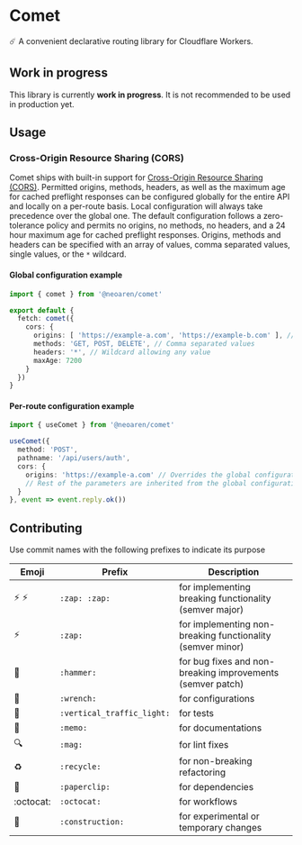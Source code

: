 # Comet

☄️ A convenient declarative routing library for Cloudflare Workers.

## Work in progress

This library is currently **work in progress**. It is not recommended to be used in production yet.

## Usage

### Cross-Origin Resource Sharing (CORS)

Comet ships with built-in support for [Cross-Origin Resource Sharing (CORS)](https://developer.mozilla.org/en-US/docs/Web/HTTP/CORS). Permitted origins, methods, headers, as well as the maximum age for cached preflight responses can be configured globally for the entire API and locally on a per-route basis. Local configuration will always take precedence over the global one. The default configuration follows a zero-tolerance policy and permits no origins, no methods, no headers, and a 24 hour maximum age for cached preflight responses. Origins, methods and headers can be specified with an array of values, comma separated values, single values, or the `*` wildcard.

#### Global configuration example

```ts
import { comet } from '@neoaren/comet'

export default {
  fetch: comet({
    cors: {
      origins: [ 'https://example-a.com', 'https://example-b.com' ], // Array of values
      methods: 'GET, POST, DELETE', // Comma separated values
      headers: '*', // Wildcard allowing any value
      maxAge: 7200
    }
  })
}
```

#### Per-route configuration example

```ts
import { useComet } from '@neoaren/comet'

useComet({
  method: 'POST',
  pathname: '/api/users/auth',
  cors: {
    origins: 'https://example-a.com' // Overrides the global configuration
    // Rest of the parameters are inherited from the global configuration
  }
}, event => event.reply.ok())
```

## Contributing

Use commit names with the following prefixes to indicate its purpose

| Emoji                    | Prefix                     | Description                                                |
|--------------------------|----------------------------|------------------------------------------------------------|
| :zap: :zap:              | `:zap: :zap:`              | for implementing breaking functionality (semver major)     |
| :zap:                    | `:zap:`                    | for implementing non-breaking functionality (semver minor) |
| :hammer:                 | `:hammer:`                 | for bug fixes and non-breaking improvements (semver patch) |
| :wrench:                 | `:wrench:`                 | for configurations                                         |
| :vertical_traffic_light: | `:vertical_traffic_light:` | for tests                                                  |
| :memo:                   | `:memo:`                   | for documentations                                         |
| :mag:                    | `:mag:`                    | for lint fixes                                             |
| :recycle:                | `:recycle:`                | for non-breaking refactoring                               |
| :paperclip:              | `:paperclip:`              | for dependencies                                           |
| :octocat:                | `:octocat:`                | for workflows                                              |
| :construction:           | `:construction:`           | for experimental or temporary changes                      |
